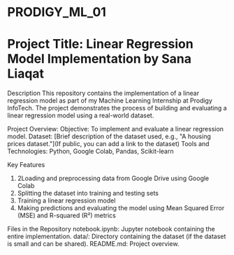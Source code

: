 # PRODIGY_ML_01 

# Project Title: Linear Regression Model Implementation by Sana Liaqat

Description
This repository contains the implementation of a linear regression model as part of my Machine Learning Internship at Prodigy InfoTech. The project demonstrates the process of building and evaluating a linear regression model using a real-world dataset.

Project Overview:
Objective: To implement and evaluate a linear regression model.
Dataset: [Brief description of the dataset used, e.g., "A housing prices dataset."](If public, you can add a link to the dataset)
Tools and Technologies: Python, Google Colab, Pandas, Scikit-learn

Key Features
1. 2Loading and preprocessing data from Google Drive using Google Colab
2. Splitting the dataset into training and testing sets
3. Training a linear regression model
4. Making predictions and evaluating the model using Mean Squared Error (MSE) and R-squared (R²) metrics

Files in the Repository
notebook.ipynb: Jupyter notebook containing the entire implementation.
data/: Directory containing the dataset (if the dataset is small and can be shared).
README.md: Project overview.
